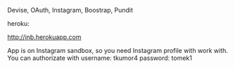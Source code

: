 Devise, OAuth, Instagram, Boostrap, Pundit

heroku:

http://inb.herokuapp.com

App is on Instagram sandbox, so you need  Instagram profile with work with.
You can authorizate with 
username: tkumor4
password: tomek1
